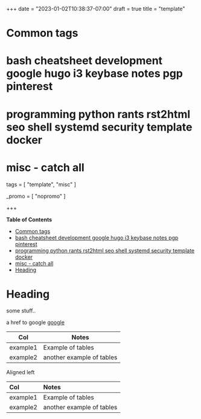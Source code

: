 +++
date = "2023-01-02T10:38:37-07:00"
draft = true
title = "template"

# Common tags
# bash cheatsheet development google hugo i3 keybase notes pgp pinterest
# programming python rants rst2html seo shell systemd security template docker
#
# misc - catch all
tags = [ "template", "misc" ]


_promo = [ "nopromo" ]

+++

<!-- markdown-toc start - Don't edit this section. Run M-x markdown-toc-refresh-toc -->
**Table of Contents**

- [Common tags](#common-tags)
- [bash cheatsheet development google hugo i3 keybase notes pgp pinterest](#bash-cheatsheet-development-google-hugo-i3-keybase-notes-pgp-pinterest)
- [programming python rants rst2html seo shell systemd security template docker](#programming-python-rants-rst2html-seo-shell-systemd-security-template-docker)
- [misc - catch all](#misc---catch-all)
- [Heading](#heading)

<!-- markdown-toc end -->


# Heading

some stuff..

a href to google <a href="http://google.com/">google</a>


| Col      | Notes                     |
| ---      | ---                       |
| example1 | Example of tables         |
| example2 | another example of tables |


Aligned left

| Col      | Notes                     |
|:---------|:--------------------------|
| example1 | Example of tables         |
| example2 | another example of tables |
